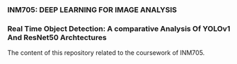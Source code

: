 ### INM705: DEEP LEARNING FOR IMAGE ANALYSIS
### Real Time Object Detection: A comparative Analysis Of YOLOv1 And ResNet50 Archtectures

The content of this repository related to the coursework of INM705. 
